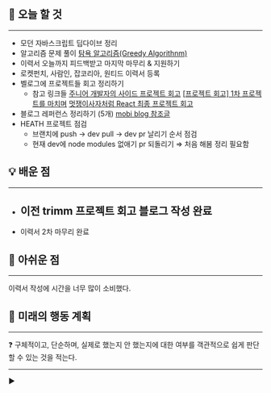 ## 🚩 오늘 할 것

---

- 모던 자바스크립트 딥다이브 정리
- 알고리즘 문제 풀이
  [탐욕 알고리즘(Greedy Algorithnm)](https://www.notion.so/Greedy-Algorithnm-67ea0975b9bf4a6990da7c0d81c43a80?pvs=21)
- 이력서 오늘까지 피드백받고 마지막 마무리 & 지원하기
- 로켓펀치, 사람인, 잡코리아, 원티드 이력서 등록
- 벨로그에 프로젝트들 회고 정리하기
  - 참고 링크들
  [주니어 개발자의 사이드 프로젝트 회고](https://medium.com/@cksal4785911/주니어-개발자의-사이드-프로젝트-회고-596a41c20b1d)
  [[프로젝트 회고] 1차 프로젝트를 마치며](https://programmingiraffe.tistory.com/103)
  [멋쟁이사자처럼 React 최종 프로젝트 회고](https://strap.tistory.com/70)
- 블로그 레퍼런스 정리하기 (5개)
  [mobi blog 참조글](https://www.notion.so/mobi-blog-f3e55ffcc881455f89fb736030428020?pvs=21)
- HEATH 프로젝트 점검
  - 브랜치에 push → dev pull → dev pr 날리기 순서 점검
  - 현재 dev에 node modules 없애기 pr 되돌리기 ⇒ 처음 해봄 정리 필요함

## 💡 배운 점

---

- 이전 trimm 프로젝트 회고 블로그 작성 완료
  -
- 이력서 2차 마무리 완료

## 🥹 아쉬운 점

---

이력서 작성에 시간을 너무 많이 소비했다.

## 📝 미래의 행동 계획

---

<aside>
❓ 구체적이고, 단순하며, 실제로 했는지 안 했는지에 대한 여부를 객관적으로 쉽게 판단할 수 있는 것을 적는다.

</aside>

---

►
